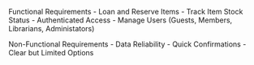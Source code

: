 Functional Requirements
    - Loan and Reserve Items
    - Track Item Stock Status
    - Authenticated Access
    - Manage Users (Guests, Members, Librarians, Administators)

Non-Functional Requirements
    - Data Reliability
    - Quick Confirmations
    - Clear but Limited Options